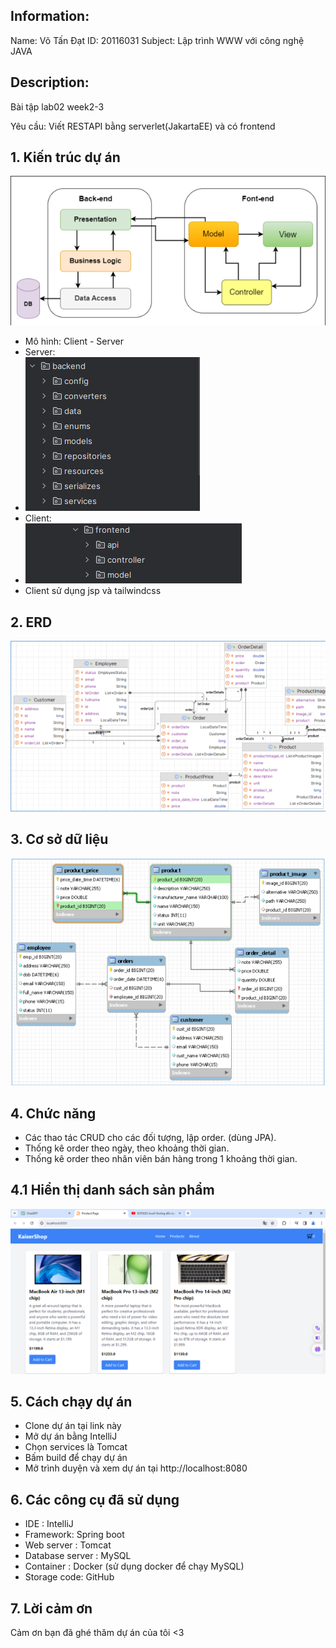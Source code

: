 ## Information:

Name: Võ Tấn Đạt
ID: 20116031
Subject: Lập trình WWW với công nghệ JAVA

## Description:

Bài tập lab02 week2-3

Yêu cầu: Viết RESTAPI bằng serverlet(JakartaEE) và có frontend

## 1. Kiến trúc dự án

![Alt text](./images/kientruc.png)

- Mô hình: Client - Server
- Server: 
- ![img.png](images/backend.png)
- Client: 
- ![img.png](images/frontend.png)
- Client sử dụng jsp và tailwindcss
## 2. ERD
![img_1.png](images/erd.png)
## 3. Cơ sở dữ liệu

![Alt text](./images/csdl.png)

## 4. Chức năng

- Các thao tác CRUD cho các đối tượng, lập order. (dùng JPA).
- Thống kê order theo ngày, theo khoảng thời gian.
- Thống kê order theo nhân viên bán hàng trong 1 khoảng thời gian.
## 4.1 Hiển thị danh sách sản phẩm
![img.png](images/img.png)
## 5. Cách chạy dự án

- Clone dự án tại link này
- Mở dự án bằng IntelliJ
- Chọn services là Tomcat
- Bấm build để chạy dự án
- Mở trình duyện và xem dự án tại http://localhost:8080

## 6. Các công cụ đã sử dụng

- IDE : IntelliJ
-  Framework: Spring boot
- Web server : Tomcat
- Database server : MySQL
- Container : Docker (sử dụng docker để chạy MySQL)
- Storage code: GitHub

## 7. Lời cảm ơn

Cảm ơn bạn đã ghé thăm dự án của tôi <3
